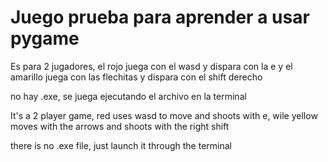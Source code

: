 # Juego prueba para aprender a usar pygame

Es para 2 jugadores, el rojo juega con el wasd y dispara con la e y el amarillo juega con las flechitas y dispara con el shift derecho

no hay .exe, se juega ejecutando el archivo en la terminal


It's a 2 player game, red uses wasd to move and shoots with e, wile yellow moves with the arrows and shoots with the right shift

there is no .exe file, just launch it through the terminal
